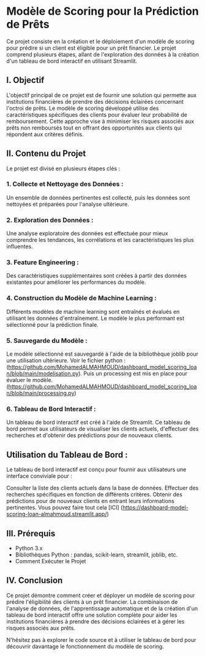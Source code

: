 # Modèle de Scoring pour la Prédiction de Prêts
Ce projet consiste en la création et le déploiement d'un modèle de scoring pour prédire si un client est éligible pour un prêt financier. Le projet comprend plusieurs étapes, allant de l'exploration des données à la création d'un tableau de bord interactif en utilisant Streamlit.

## I. Objectif
L'objectif principal de ce projet est de fournir une solution qui permette aux institutions financières de prendre des décisions éclairées concernant l'octroi de prêts. Le modèle de scoring développé utilise des caractéristiques spécifiques des clients pour évaluer leur probabilité de remboursement. Cette approche vise à minimiser les risques associés aux prêts non remboursés tout en offrant des opportunités aux clients qui répondent aux critères définis.

## II. Contenu du Projet
Le projet est divisé en plusieurs étapes clés :

### 1. Collecte et Nettoyage des Données : 
Un ensemble de données pertinentes est collecté, puis les données sont nettoyées et préparées pour l'analyse ultérieure.

### 2. Exploration des Données : 
Une analyse exploratoire des données est effectuée pour mieux comprendre les tendances, les corrélations et les caractéristiques les plus influentes.

### 3. Feature Engineering : 
Des caractéristiques supplémentaires sont créées à partir des données existantes pour améliorer les performances du modèle.

### 4. Construction du Modèle de Machine Learning : 
Différents modèles de machine learning sont entraînés et évalués en utilisant les données d'entraînement. Le modèle le plus performant est sélectionné pour la prédiction finale.

### 5. Sauvegarde du Modèle : 
Le modèle sélectionné est sauvegardé à l'aide de la bibliothèque joblib pour une utilisation ultérieure. Voir le fichier python : (https://github.com/MohamedALMAHMOUD/dashboard_model_scoring_loan/blob/main/modelisation.py). Puis un processing est mis en place pour évaluer le modèle. (https://github.com/MohamedALMAHMOUD/dashboard_model_scoring_loan/blob/main/processing.py)

### 6. Tableau de Bord Interactif : 
Un tableau de bord interactif est créé à l'aide de Streamlit. Ce tableau de bord permet aux utilisateurs de visualiser les clients actuels, d'effectuer des recherches et d'obtenir des prédictions pour de nouveaux clients.

## Utilisation du Tableau de Bord :
Le tableau de bord interactif est conçu pour fournir aux utilisateurs une interface conviviale pour :

Consulter la liste des clients actuels dans la base de données.
Effectuer des recherches spécifiques en fonction de différents critères.
Obtenir des prédictions pour de nouveaux clients en entrant leurs informations pertinentes. Vous pouvez faire tout cela [ICI] (https://dashboard-model-scoring-loan-almahmoud.streamlit.app/)
## III. Prérequis
- Python 3.x
- Bibliothèques Python : pandas, scikit-learn, streamlit, joblib, etc.
- Comment Exécuter le Projet
## IV. Conclusion
Ce projet démontre comment créer et déployer un modèle de scoring pour prédire l'éligibilité des clients à un prêt financier. La combinaison de l'analyse de données, de l'apprentissage automatique et de la création d'un tableau de bord interactif offre une solution complète pour aider les institutions financières à prendre des décisions éclairées et à gérer les risques associés aux prêts.

N'hésitez pas à explorer le code source et à utiliser le tableau de bord pour découvrir davantage le fonctionnement du modèle de scoring.